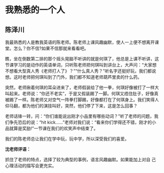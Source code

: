 # 我熟悉的一个人 #

## 陈泽川 ##

我最熟悉的人是教我英语的陈老师。陈老师上课风趣幽默，使人一上便不想离开课堂。怎么？你不信?如果不信那就来看看吧。
   
瞧，坐在倒数第二排的那个摇头晃脑不听讲的就是何琪了，他总是上课不听讲，这节课学习的是动作的英语单词，只听陈老师把何琪叫到讲台上，大声问：“大家想不想看大型真人秀《老师打人了》？”“什么真人秀？”听名字还挺好玩，我们都说想。这时老师把何琪叫到了门外，我们都不知道老师葫芦里卖的什么药。
   
突然，老师揪着何琪的耳朵进来了，老师假装给了他一拳，何琪好像被打了一样大叫起来。老师说：“你还不老实”，于是又假装踢了一脚。何琪又捂住肚子，好像真被踢了一样。陈老师又对空气一阵拳打脚踢，好像都打在了何琪身上。我们笑得人仰马翻，都为他们的演技叫好，突然，他们停了下来，这是怎么回事？
   
老师话锋一转，问：“你们谁能说出刚才小品里有哪些动词？”听了老师的问题，我们争先恐后的说：“hit kick……”老师对我们说：“看来你们学得还不错，刚才的小品就算是奖励!”一节课在我们的欢笑声中结束了。
   
我们的陈老师总让我们在学中玩，玩中学，所以深受我们的喜爱。

**沈老师评语：**

抓住了老师的特点，选择了较为典型的事例，语言风趣幽默。如果能加上对自 己心理活动的描写会更充实。
        